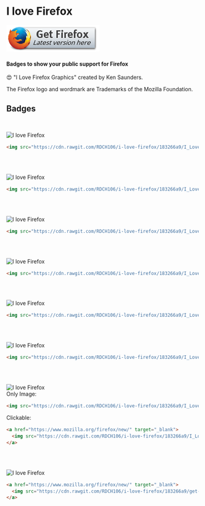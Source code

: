 # I love Firefox

[![Get Firefox](https://github.com/RDCH106/i-love-firefox/blob/master/get-firefox.png?raw=true)](https://www.mozilla.org/firefox/new/)

#### Badges to show your public support for Firefox

😍 "I Love Firefox Graphics" created by Ken Saunders.

The Firefox logo and wordmark are Trademarks of the Mozilla Foundation.

## Badges

<br>

![I love Firefox](https://cdn.rawgit.com/RDCH106/i-love-firefox/183266a9/I_Love_Firefox_80x15.png)
```html
<img src="https://cdn.rawgit.com/RDCH106/i-love-firefox/183266a9/I_Love_Firefox_80x15.png" alt="I love Firefox" border="0"/>
```

<br><br>

![I love Firefox](https://cdn.rawgit.com/RDCH106/i-love-firefox/183266a9/I_Love_Firefox_88x31.png)
```html
<img src="https://cdn.rawgit.com/RDCH106/i-love-firefox/183266a9/I_Love_Firefox_88x31.png" alt="I love Firefox" border="0"/>
```

<br><br>

![I love Firefox](https://cdn.rawgit.com/RDCH106/i-love-firefox/183266a9/I_Love_Firefox_110x32.png)
```html
<img src="https://cdn.rawgit.com/RDCH106/i-love-firefox/183266a9/I_Love_Firefox_110x32.png" alt="I love Firefox" border="0"/>
```

<br><br>

![I love Firefox](https://cdn.rawgit.com/RDCH106/i-love-firefox/183266a9/I_Love_Firefox_120x60.png)
```html
<img src="https://cdn.rawgit.com/RDCH106/i-love-firefox/183266a9/I_Love_Firefox_120x60.png" alt="I love Firefox" border="0"/>
```

<br><br>

![I love Firefox](https://cdn.rawgit.com/RDCH106/i-love-firefox/183266a9/I_Love_Firefox_220x56.png)
```html
<img src="https://cdn.rawgit.com/RDCH106/i-love-firefox/183266a9/I_Love_Firefox_220x56.png" alt="I love Firefox" border="0"/>
```

<br><br>

![I love Firefox](https://cdn.rawgit.com/RDCH106/i-love-firefox/183266a9/I_Love_Firefox_468x60_No_Tag.png)
```html
<img src="https://cdn.rawgit.com/RDCH106/i-love-firefox/183266a9/I_Love_Firefox_468x60_No_Tag.png" alt="I love Firefox" border="0"/>
```

<br><br>

![I love Firefox](https://cdn.rawgit.com/RDCH106/i-love-firefox/183266a9/I_Love_Firefox_468x60_Tag_A.png)
<br>
Only Image:
```html
<img src="https://cdn.rawgit.com/RDCH106/i-love-firefox/183266a9/I_Love_Firefox_468x60_Tag_A.png" alt="I love Firefox" border="0"/>
```
Clickable:
```html
<a href="https://www.mozilla.org/firefox/new/" target="_blank">
  <img src="https://cdn.rawgit.com/RDCH106/i-love-firefox/183266a9/I_Love_Firefox_468x60_Tag_A.png" alt="I love Firefox" border="0"/>
</a>
```

<br><br>

![I love Firefox](https://cdn.rawgit.com/RDCH106/i-love-firefox/183266a9/get-firefox.png)
```html
<a href="https://www.mozilla.org/firefox/new/" target="_blank">
  <img src="https://cdn.rawgit.com/RDCH106/i-love-firefox/183266a9/get-firefox.png" alt="Get Firefox" border="0"/>
</a>
```
